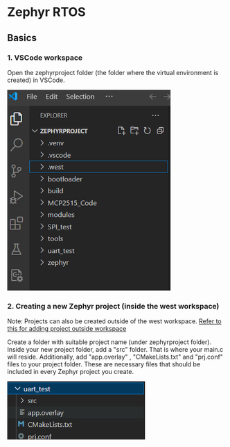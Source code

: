 
# Zephyr RTOS

## Basics

### 1. VSCode workspace

Open the zephyrproject folder (the folder where the virtual environment is created) in VSCode.

![Workspace Folder](images/workspace_folder.png)

### 2. Creating a new Zephyr project (inside the west workspace)

Note: Projects can also be created outside of the west workspace. [Refer to this for adding project outside workspace](https://docs.zephyrproject.org/latest/develop/application/index.html)

Create a folder with suitable project name (under zephyrproject folder).
Inside your new project folder, add a "src" folder. That is where your main.c will reside.
Additionally, add "app.overlay" , "CMakeLists.txt" and "prj.conf" files to your project folder.
These are necessary files that should be included in every Zephyr project you create. 

![Project folder](images/project_folder.png)




